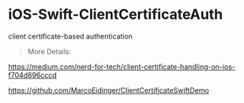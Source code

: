 # iOS-Swift-ClientCertificateAuth
client certificate-based authentication 


> More Details:
 
https://medium.com/nerd-for-tech/client-certificate-handling-on-ios-f704d896cccd


https://github.com/MarcoEidinger/ClientCertificateSwiftDemo
